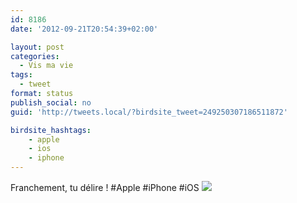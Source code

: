 ```yaml
---
id: 8186
date: '2012-09-21T20:54:39+02:00'

layout: post
categories:
  - Vis ma vie
tags:
  - tweet
format: status
publish_social: no
guid: 'http://tweets.local/?birdsite_tweet=249250307186511872'

birdsite_hashtags:
    - apple
    - ios
    - iphone
---
```


Franchement, tu délire ! #Apple #iPhone #iOS ![](http://tweets.local/wp-content/uploads/twitter-archive/tweets_media/249250307186511872-A3WD1XRCUAAQJoY.jpg)